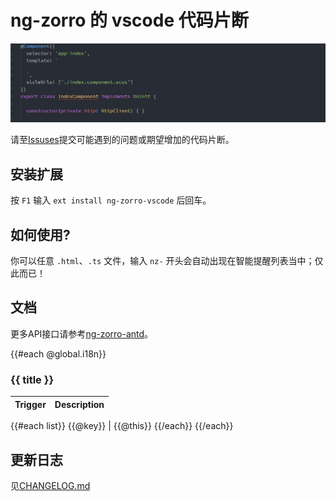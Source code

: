 # ng-zorro 的 vscode 代码片断

![Plugin in action](help.gif)

请至[Issuses](https://github.com/cipchk/ng-zorro-vscode/issues)提交可能遇到的问题或期望增加的代码片断。

## 安装扩展

按 `F1` 输入 `ext install ng-zorro-vscode` 后回车。

## 如何使用?

你可以任意 `.html`、`.ts` 文件，输入 `nz-` 开头会自动出现在智能提醒列表当中；仅此而已！

## 文档

更多API接口请参考[ng-zorro-antd](https://github.com/NG-ZORRO/ng-zorro-antd)。

{{#each @global.i18n}}
### {{ title }}

Trigger | Description
--- | ---
{{#each list}}
{{@key}} | {{@this}}
{{/each}}
{{/each}}

## 更新日志

见[CHANGELOG.md](CHANGELOG.md)
